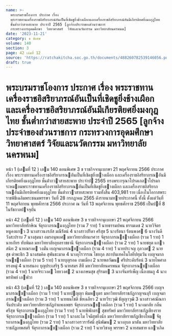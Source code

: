 ```yaml
---
name: >-
  พระบรมราชโองการ ประกาศ เรื่อง
  พระราชทานเครื่องราชอิสริยาภรณ์อันเป็นที่เชิดชูยิ่งช้างเผือกและเครื่องราชอิสริยาภรณ์อันมีเกียรติยศยิ่งมงกุฎไทย
  ชั้นต่ำกว่าสายสะพาย ประจำปี 2565 [ลูกจ้างประจำของส่วนราชการ
  กระทรวงการอุดมศึกษา  วิทยาศาสตร์  วิจัยและนวัตกรรม มหาวิทยาลัยนครพนม]
date: '2023-11-21'
category: ข พิเศษ
volume: 140
section: 3
page: 42 เล่มที่ 12
source: 'https://ratchakitcha.soc.go.th/documents/488260782539146056.pdf'
draft: true
---
```


# พระบรมราชโองการ ประกาศ เรื่อง พระราชทานเครื่องราชอิสริยาภรณ์อันเป็นที่เชิดชูยิ่งช้างเผือกและเครื่องราชอิสริยาภรณ์อันมีเกียรติยศยิ่งมงกุฎไทย ชั้นต่ำกว่าสายสะพาย ประจำปี 2565 [ลูกจ้างประจำของส่วนราชการ กระทรวงการอุดมศึกษา  วิทยาศาสตร์  วิจัยและนวัตกรรม มหาวิทยาลัยนครพนม]

หน้า 1 (เลมที่ 12 ) เลม 140 ตอนพิเศษ 3 ข ราชกิจจานุเบกษา 21 พฤศจิกายน 2566 ประกาศ เรื่อง พระราชทานเครื่องราชอิสริยาภรณอันเป็นที่เชิดชูยิ่งชางเผือก และเครื่องราชอิสริยาภรณอันมีเกียรติยศยิ่งมงกุฎไทย ชั้นต่ํากวาสายสะพาย ประจําป 2565 ทรงพระกรุณาโปรดเกลาโปรดกระหมอมพระราชทานเครื่องราชอิสริยาภรณอันเป็นที่เชิดชูยิ่งชางเผือก และเครื่องราชอิสริยาภรณอันมีเกียรติยศยิ่งมงกุฎไทย ชั้นต่ํากวาสายสะพาย รวมทั้งสิ้น 403,981 ราย เนื่องในโอกาสพระราชพิธีเฉลิมพระชนมพรรษา วันที่ 28 กรกฎาคม 2565 ดังรายนามทายประกาศนี้ ทั้งนี้ ตั้งแต่วันที่ 11 พฤศจิกายน พุทธศักราช 2566 ประกาศ ณ วันที่ 13 พฤศจิกายน พุทธศักราช 2566 เป็นปที่ 8 ในรัชกาลปจจุบัน

หน้า 42 (เลมที่ 12 ) เลม 140 ตอนพิเศษ 3 ข ราชกิจจานุเบกษา 21 พฤศจิกายน 2566 มหาวิทยาลัยทักษิณ จัตุรถาภรณมงกุฎไทย (รวม 7 ราย) 1 นายธรรมปพน ธรรมเดช 2 นายวิจิตร หนูคงแกว 3 นางสาวนงรภัส มณีรัตน์ 4 นางสาวปรีดา ศรีสุข 5 นางรัตนา รัตนพงศ 6 นางวันดี วังสะปราบ 7 นางสุมนา อมรอนุพงศ มหาวิทยาลัยนเรศวร จัตุรถาภรณชางเผือก (รวม 1 ราย) 1 นายภัทร ทับพิมล มหาวิทยาลัยอุบลราชธานี จัตุรถาภรณชางเผือก (รวม 2 ราย) 1 นายชยุต แกวสนิท 2 นายณรงค วงมั่น เบญจมาภรณชางเผือก (รวม 4 ราย) 1 นายประจญ กุลวงศ 2 นายสุข ดําพะธิก 3 นางสมคิด สุพันธะมาด 4 นางอุไรวรรณ ไชยกุล สถาบันเทคโนโลยีปทุมวัน เบญจมาภรณชางเผือก (รวม 5 ราย) 1 นายบุญรอด งามเมือง 2 นายพลวัฒน ศรีประดับรัตน์ 3 นายไพศาล ทรงหมู่ 4 นายสนอง บุญประเสริฐ 5 นายสมร สีที มหาวิทยาลัยนครพนม จัตุรถาภรณชางเผือก (รวม 4 ราย) 1 นายจิระวงค ไทยวงศ 2 นางเกษมสุข สุริรมย 3 นางจันทร์เพ็ญ เนื่องชมภู 4 นางพรทิพย์ เอฟวา

หน้า 43 (เลมที่ 12 ) เลม 140 ตอนพิเศษ 3 ข ราชกิจจานุเบกษา 21 พฤศจิกายน 2566 เบญจมาภรณชางเผือก (รวม 1 ราย) 1 นายปญญา พิมพบุตร มหาวิทยาลัยราชภัฏกาญจนบุรี เบญจมาภรณชางเผือก (รวม 3 ราย) 1 นายธนโชติ ชัยเฉลียว 2 นายวีระวุฒิ ธัญญาวุฒิ 3 นางสาวศณัณภา จั่นประดับ มหาวิทยาลัยราชภัฏกําแพงเพชร จัตุรถาภรณชางเผือก (รวม 1 ราย) 1 นางมาลัย กลิ่นศรีสุข จัตุรถาภรณมงกุฎไทย (รวม 1 ราย) 1 นายพิพักตร สุขทรัพย์ มหาวิทยาลัยราชภัฏเชียงราย จัตุรถาภรณชางเผือก (รวม 1 ราย) 1 นางละไม ใจมีสุขยิ่งนัก มหาวิทยาลัยราชภัฏเชียงใหม จัตุรถาภรณมงกุฎไทย (รวม 2 ราย) 1 นางสาวอรวรารัศมิ์ สุนิพัฒน 2 นางอุบล มาตัน มหาวิทยาลัยราชภัฏเทพสตรี จัตุรถาภรณชางเผือก (รวม 2 ราย) 1 นายวิชาญ พรรษา 2 นายสมชาย แกวเกิด
